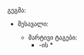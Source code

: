 გეგმა:
* შესავალი:
    * მარტივი ტაგები:
        * <head>-ის
            * <title>
            * <link>
            * <meta>
        * <body>-ის
            * <p>
            * <h1>, <h2>..
            * <a>
            * <div>
            * <ul>, <ol> --> <li>
    * სტილი:
        * inline
        * head-ში
        * ცალკე ფაილად

* ამოცანა: 
    * შევადგინოთ ცხრილი ველებით First Name, Last Name, Year. შევიყვანოთ რამდენიმე სამაგალითო სახელი-გვარი-წელი.
        * <table>,<tr>, <th>, <td>
        * აქვე ავხსნათ class და id ატრიბუტები და მათ შორის განსხვავება.
    * გვქონდეს ამ ველების შესაბამისი 3 ტექსტფილდი და ერთი ღილაკი. ღილაკზე დაჭერით ტექსტფილდებში ჩაწერილი მონაცემები დაემატოს  ცხრილში.
        * console.log(); getElementById();
        * <form>, <input>
        * button.onclick = function(){};




